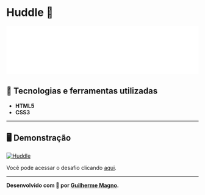 # Huddle 💬
<p align="center">
<img src="img/logo.svg" alt="Huddle" title="Huddle">
</p>

## 🚀 Tecnologias e ferramentas utilizadas
- **HTML5**
- **CSS3**

---
## 🖥️ Demonstração
[![Huddle](https://i.imgur.com/bftdIrk.png "Clique para acessar o desafio")](https://devmagno.github.io/coding-challenges/challenges/Huddle/index.html "Clique para acessar o desafio")   

Você pode acessar o desafio clicando [aqui](https://devmagno.github.io/coding-challenges/challenges/Huddle/index.html).

---
**Desenvolvido com 💜 por [Guilherme Magno](https://github.com/devmagno/).**